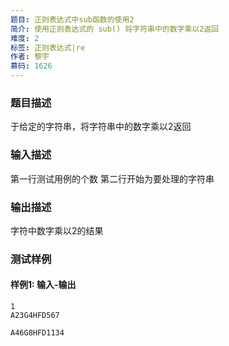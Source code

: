 ```yaml
---
题目: 正则表达式中sub函数的使用2
简介: 使用正则表达式的 sub() 将字符串中的数字乘以2返回
难度: 2
标签: 正则表达式|re
作者: 黎宇
慕码: 1626
---
```


### 题目描述

于给定的字符串，将字符串中的数字乘以2返回

### 输入描述

第一行测试用例的个数
第二行开始为要处理的字符串

### 输出描述

字符中数字乘以2的结果

### 测试样例

#### 样例1: 输入-输出

```
1
A23G4HFD567
```

```
A46G8HFD1134
```


